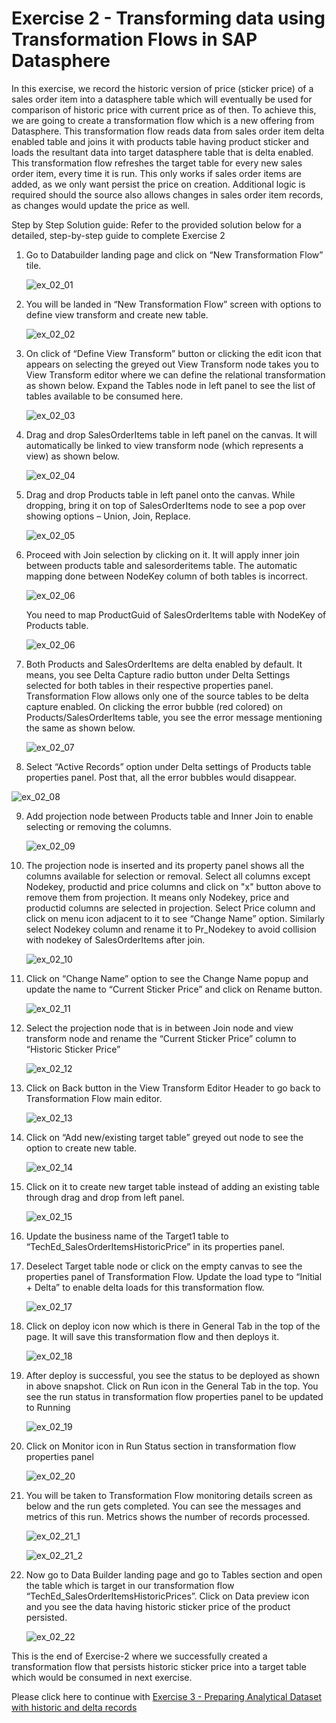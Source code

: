 # Exercise 2 - Transforming data using Transformation Flows in SAP Datasphere

In this exercise, we record the historic version of price (sticker price) of a sales order item into a datasphere table which will eventually be used for comparison of historic price with current price as of then. To achieve this, we are going to create a transformation flow which is a new offering from Datasphere. This transformation flow reads data from sales order item delta enabled table and joins it with products table having product sticker and loads the resultant data into target datasphere table that is delta enabled. This transformation flow refreshes the target table for every new sales order item, every time it is run. This only works if sales order items are added, as we only want persist the price on creation. Additional logic is required should the source also allows changes in sales order item records, as changes would update the price as well. 

Step by Step Solution guide:
Refer to the provided solution below for a detailed, step-by-step guide to complete Exercise 2

1.	Go to Databuilder landing page and click on “New Transformation Flow” tile.

    ![ex_02_01](images/ex_02_01.png)

2.	You will be landed in “New Transformation Flow” screen with options to define view transform and create new table.

    ![ex_02_02](images/ex_02_02.png)

3.	On click of “Define View Transform” button or clicking the edit icon that appears on selecting the greyed out View Transform node takes you to View Transform editor where we can define the relational transformation as shown below. Expand the Tables node in left panel to see the list of tables available to be consumed here.

    ![ex_02_03](images/ex_02_03.png)

4.	Drag and drop SalesOrderItems table in left panel on the canvas. It will automatically be linked to view transform node (which represents a view) as shown below.

    ![ex_02_04](images/ex_02_04.png)

5.	Drag and drop Products table in left panel onto the canvas. While dropping, bring it on top of SalesOrderItems node to see a pop over showing options – Union, Join, Replace.

    ![ex_02_05](images/ex_02_05.png)

6.	Proceed with Join selection by clicking on it. It will apply inner join between products table and salesorderitems table. The automatic mapping done between NodeKey column of both tables is incorrect. 

    ![ex_02_06](images/ex_02_06_01.png)

  	You need to map ProductGuid of SalesOrderItems table with NodeKey of Products table.
  	
  	![ex_02_06](images/ex_02_06_01.png)

7.	Both Products and SalesOrderItems are delta enabled by default. It means, you see Delta Capture radio button under Delta Settings selected for both tables in their respective properties panel. Transformation Flow allows only one of the source tables to be delta capture enabled. On clicking the error bubble (red colored) on Products/SalesOrderItems table, you see the error message mentioning the same as shown below.

  	![ex_02_07](images/ex_02_07.png)

8.	Select “Active Records” option under Delta settings of Products table properties panel. Post that, all the error bubbles would disappear.

   ![ex_02_08](images/ex_02_08.png)

9.	Add projection node between Products table and Inner Join to enable selecting or removing the columns.

    ![ex_02_09](images/ex_02_09.png)

10.	The projection node is inserted and its property panel shows all the columns available for selection or removal. Select all columns except Nodekey, productid and price columns and click on "x" button above to remove them from projection. It means only Nodekey, price and productid columns are selected in projection. Select Price column and click on menu icon adjacent to it to see “Change Name” option. Similarly select Nodekey column and rename it to Pr_Nodekey to avoid collision with nodekey of SalesOrderItems after join.

    ![ex_02_10](images/ex_02_10.png)

11.	Click on “Change Name” option to see the Change Name popup and update the name to “Current Sticker Price” and click on Rename button.

    ![ex_02_11](images/ex_02_11.png)

12.	Select the projection node that is in between Join node and view transform node and rename the “Current Sticker Price” column to “Historic Sticker Price”

    ![ex_02_12](images/ex_02_12.png)

13.	Click on Back button in the View Transform Editor Header to go back to Transformation Flow main editor.

    ![ex_02_13](images/ex_02_13.png)

14.	Click on “Add new/existing target table” greyed out node to see the option to create new table.

    ![ex_02_14](images/ex_02_14.png)

15.	Click on it to create new target table instead of adding an existing table through drag and drop from left panel.

    ![ex_02_15](images/ex_02_15.png)

16.	Update the business name of the Target1 table to “TechEd_SalesOrderItemsHistoricPrice” in its properties panel.

17.	Deselect Target table node or click on the empty canvas to see the properties panel of Transformation Flow. Update the load type to “Initial + Delta” to enable delta loads for this transformation flow.

    ![ex_02_17](images/ex_02_17.png)

18.	Click on deploy icon now which is there in General Tab in the top of the page. It will save this transformation flow and then deploys it.

    ![ex_02_18](images/ex_02_18.png)

19.	After deploy is successful, you see the status to be deployed as shown in above snapshot. Click on Run icon in the General Tab in the top. You see the run status in transformation flow properties panel to be updated to Running

    ![ex_02_19](images/ex_02_19.png)

20.	Click on Monitor icon in Run Status section in transformation flow properties panel

    ![ex_02_20](images/ex_02_20.png)

21.	You will be taken to Transformation Flow monitoring details screen as below and the run gets completed. You can see the messages and metrics of this run. Metrics shows the number of records processed.

    ![ex_02_21_1](images/ex_02_21_1.png)

    ![ex_02_21_2](images/ex_02_21_2.png)

22.	Now go to Data Builder landing page and go to Tables section and open the table which is target in our transformation flow “TechEd_SalesOrderItemsHistoricPrices”. Click on Data preview icon and you see the data having historic sticker price of the product persisted.

    ![ex_02_22](images/ex_02_22.png)

This is the end of Exercise-2 where we successfully created a transformation flow that persists historic sticker price into a target table which would be consumed in next exercise.

Please click here to continue with [Exercise 3 - Preparing Analytical Dataset with historic and delta records](../ex3/)
